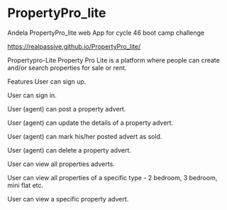 # PropertyPro_lite
Andela PropertyPro_lite web App for  cycle 46  boot camp challenge



https://realpassive.github.io/PropertyPro_lite/

Propertypro-Lite
Property Pro Lite is a platform where people can create and/or search properties for sale or rent.

Features
User can sign up.

User can sign in.

User (agent) can post a property advert.

User (agent) can update the details of a property advert.

User (agent) can mark his/her posted advert as sold.

User (agent) can delete a property advert.

User can view all properties adverts.

User can view all properties of a specific type - 2 bedroom, 3 bedroom, mini flat etc.

User can view a specific property advert.

